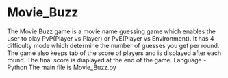# Movie_Buzz
  
The Movie Buzz game is a movie name guessing game which enables the user to play PvP(Player vs Player) or PvE(Player vs Environment). It has 4 difficulty mode which determine the 
number of guesses you get per round. The game also keeps tab of the score of players and is displayed after each round. The final score is diaplayed at the end of the game. 
Language - Python
The main file is Movie_Buzz.py
